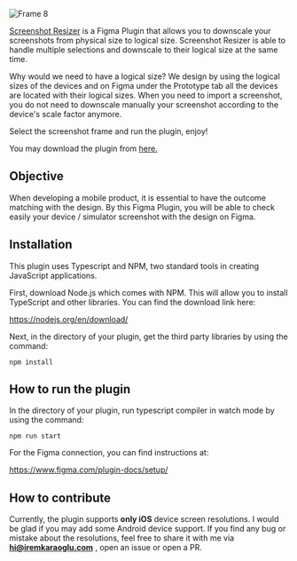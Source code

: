 ![Frame 8](https://user-images.githubusercontent.com/45830699/183249361-8a8f62d8-d671-41c9-81af-24ee8cd20e05.png)

[Screenshot Resizer](https://www.figma.com/community/plugin/1107993996626134259) is a Figma Plugin that allows you to downscale your screenshots from physical size to logical size. Screenshot Resizer is able to handle multiple selections and downscale to their logical size at the same time.

Why would we need to have a logical size? We design by using the logical sizes of the devices and on Figma under the Prototype tab all the devices are located with their logical sizes. When you need to import a screenshot, you do not need to downscale manually your screenshot according to the device's scale factor anymore. 

Select the screenshot frame and run the plugin, enjoy! 

You may download the plugin from [here.](https://www.figma.com/community/plugin/1107993996626134259)

## Objective 

When developing a mobile product, it is essential to have the outcome matching with the design. By this Figma Plugin, you will be able to check easily your device / simulator screenshot with the design on Figma. 

## Installation

This plugin uses Typescript and NPM, two standard tools in creating JavaScript applications.

First, download Node.js which comes with NPM. This will allow you to install TypeScript and other
libraries. You can find the download link here:

  https://nodejs.org/en/download/

Next, in the directory of your plugin, get the third party libraries by using the command:

  ```npm install```

## How to run the plugin

In the directory of your plugin, run typescript compiler in watch mode by using the command:

  ```npm run start```

For the Figma connection, you can find instructions at:

https://www.figma.com/plugin-docs/setup/

## How to contribute 

Currently, the plugin supports **only iOS** device screen resolutions. I would be glad if you may add some Android device support.
If you find any bug or mistake about the resolutions, feel free to share it with me via **hi@iremkaraoglu.com** , open an issue or open a PR.
